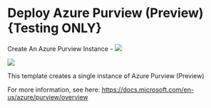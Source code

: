 <!--
# NERegiondemos
# Purview 
-->

# Deploy Azure Purview (Preview)  {Testing ONLY}

Create An Azure Purview Instance  - <a href="https://azuredeploy.net" target="_blank">
    <img src="http://azuredeploy.net/deploybutton.png"/>
</a>

<a href="http://armviz.io/#/?load=https://raw.githubusercontent.com/DarylsCorner/ARM-Templates/master/vm-from-user-image/azuredeploy.json" target="_blank">
  <img src="http://armviz.io/visualizebutton.png"/>
</a>


This template creates a single instance of Azure Purview (Preview)


For more information, see here:
https://docs.microsoft.com/en-us/azure/purview/overview
